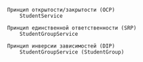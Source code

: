     Принцип открытости/закрытости (OCP)
        StudentService

    Принцип единственной ответственности (SRP)
        StudentGroupService

    Принцип инверсии зависимостей (DIP)
        StudentGroupService (StudentGroup)